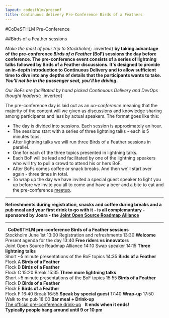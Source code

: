 ```yaml
---
layout: codesthlm/preconf
title: Continuous delivery Pre-Conference Birds of a Feathers
---
```

#CoDeSTHLM Pre-Conference

##Birds of a Feather sessions

_Make the most of your trip to Stockholm_{: .inverted} __by taking advantage of the pre-conference _Birds of a Feather_ (BoF) sessions the day before conference. The pre-conference event consists of a series of lightning talks followed by Birds of a Feather discussions. It's designed to provide an in-depth introduction to Continuous Delivery and to allow sufficient time to dive into any depths of details that the participants wants to take. *You'll not be in the passenger seat, you'll be driving*.__

_Our BoFs are facilitated by hand picked Continuous Delivery and DevOps thought leaders_{: .inverted}

The pre-conference day is laid out as an _un-conference_ meaning that the majority of the content will we given as discussions and knowledge sharing among participants and less by actual speakers. The format goes like this:

* The day is divided into sessions. Each session is approximately an hour.
* The sessions start with a series of three lightning talks - each is 5 minutes tops.
* After lightning talks we will run three Birds of a Feather sessions in parallel.
* One for each of the three topics presented in lightning talks.
* Each BoF will be lead and facilitated by one of the lightning speakers who will try to pull a crowd to attend his or hers BoF.
* After BoFs comes coffee or snack breaks. And then we'll start over again - three times in total.
* To wrap up the day we have invited a special guest speaker to light you up before we invite you all to come and have a beer and a bite to eat and the pre-conference [meetup](http://www.meetup.com/code-u/events/222344305/).

---

__Refreshments during registration, snacks and coffee during breaks and a pub meal and your first drink to go with it - is all complemantary - sponsored by Josra - the [Joint Open Source Roadmap Alliance](www.josra.org)__

---
<agenda>
  <timeslot>
    <start>&nbsp;</start>
    <point class="header">
      <strong>CoDeSTHLM pre-conference Birds of a Feather sessions</strong><br/>
      Stockholm June 1st
    </point>
  </timeslot>

  <timeslot>
    <start>13:00</start>
    <point class="break">Registration and refreshments</point>
  </timeslot>

  <timeslot>
    <start>13:30</start>
    <point><strong>Welcome</strong><br/>Present agenda for the day</point>
  </timeslot>

  <timeslot>
    <start>13:40</start>
    <point>
      <strong>Free riders vs innovators</strong><br/>
      Joint Open Source Roadmap Alliance
    </point>
  </timeslot>

  <timeslot>
    <start>14:10</start>
    <point class="break">
      Swap speaker
    </point>
  </timeslot>

  <!--timeslot>
    <start>&nbsp;</start>
    <point class="header">
      &nbsp;
    </point>
  </timeslot-->

  <timeslot>
    <start>14:15</start>
    <point>
      <strong>Three lightning talks</strong><br/>
      Short ~5 minute presentations of the BoF topics
    </point>
  </timeslot>

  <timeslot>
    <start>14:35</start>
    <point id="three-tracks">
      <strong>Birds of a Feather</strong>
      <br/>Flock A
    </point>
    <point id="three-tracks">
      <strong>Birds of a Feather</strong>
      <br/>Flock B
    </point>
    <point id="three-tracks">
      <strong>Birds of a Feather</strong>
      <br/>Flock C
    </point>
  </timeslot>

  <timeslot>
    <start>15:20</start>
    <point class="break">
      Break
    </point>
  </timeslot>

  <!--timeslot>
    <start>&nbsp;</start>
    <point class="header">
      &nbsp;
    </point>
  </timeslot-->

  <timeslot>
    <start>15:35</start>
    <point>
      <strong>Three more lightning talks</strong><br/>
      Short ~5 minute presentations of the BoF topics
    </point>
  </timeslot>

  <timeslot>
    <start>15:55</start>
    <point id="three-tracks">
      <strong>Birds of a Feather</strong>
      <br/>Flock D
    </point>
    <point id="three-tracks">
      <strong>Birds of a Feather</strong>
      <br/>Flock E
    </point>
    <point id="three-tracks">
      <strong>Birds of a Feather</strong>
      <br/>Flock F
    </point>
  </timeslot>

  <timeslot>
    <start>16:40</start>
    <point class="break">
      Break
    </point>
  </timeslot>

  <timeslot>
    <start>16:55</start>
    <point>
      <strong>Speak by special guest</strong>
    </point>
  </timeslot>

  <timeslot>
    <start>17:40</start>
    <point>
      <strong>Wrap-up</strong>
    </point>
  </timeslot>

  <timeslot>
    <start>17:50</start>
    <point class="break">Walk to the pub</point>
  </timeslot>

  <timeslot>
    <start>18:00</start>
    <point>
      <strong>Bar meal + Drink-up</strong><br/>
      <a href="http://www.meetup.com/code-u/events/222344305/" target="_blank">The official pre-conference drink-up</a>
    </point>
  </timeslot>

  <timeslot>
    <start>&nbsp;</start>
    <point class="header">
      <strong>It ends when it ends!<br/>Typically people hang around until 9 or 10 pm
    </point>
  </timeslot>

</agenda>


<!--agenda>
  <timeslot>
    <start>&nbsp;</start>
    <point class="header">
      <strong>CoDeSTHLM pre-conference Birds of a Feather sessions</strong><br/>
      Stockholm June 1st
    </point>
  </timeslot>

  <timeslot>
    <start>11:30</start>
    <point>Sandwiches and registrations</point>
  </timeslot>

  <timeslot>
    <start>12:30</start>
    <point><strong>Welcome</strong><br/>Present agenda for the day</point>
  </timeslot>

  <timeslot>
    <start>12:40</start>
    <point>
      <strong>Free riders vs innovators</strong><br/>
      Joint Open Source Roadmap Alliance
    </point>
  </timeslot>

  <timeslot>
    <start>13:10</start>
    <point class="break">
      Swap speaker
    </point>
  </timeslot>

  <timeslot>
    <start>&nbsp;</start>
    <point class="header">
      &nbsp;
    </point>
  </timeslot>

  <timeslot>
    <start>13:20</start>
    <point>
      <strong>Three lightning talks</strong><br/>
      Short ~5 minute presentations of the BoF topics
    </point>
  </timeslot>

  <timeslot>
    <start>13:40</start>
    <point id="three-tracks">
      <strong>Birds of a Feather</strong>
      <br/>Flock A
    </point>
    <point id="three-tracks">
      <strong>Birds of a Feather</strong>
      <br/>Flock B
    </point>
    <point id="three-tracks">
      <strong>Birds of a Feather</strong>
      <br/>Flock C
    </point>
  </timeslot>

  <timeslot>
    <start>14:25</start>
    <point class="break">
      Break
    </point>
  </timeslot>

  <timeslot>
    <start>&nbsp;</start>
    <point class="header">
      &nbsp;
    </point>
  </timeslot>

  <timeslot>
    <start>14:40</start>
    <point>
      <strong>Three more lightning talks</strong><br/>
      Short ~5 minute presentations of the BoF topics
    </point>
  </timeslot>

  <timeslot>
    <start>15:00</start>
    <point id="three-tracks">
      <strong>Birds of a Feather</strong>
      <br/>Flock D
    </point>
    <point id="three-tracks">
      <strong>Birds of a Feather</strong>
      <br/>Flock E
    </point>
    <point id="three-tracks">
      <strong>Birds of a Feather</strong>
      <br/>Flock F
    </point>
  </timeslot>

  <timeslot>
    <start>14:25</start>
    <point class="break">
      Break
    </point>
  </timeslot>

  <timeslot>
    <start>&nbsp;</start>
    <point class="header">
      &nbsp;
    </point>
  </timeslot>

  <timeslot>
    <start>16:00</start>
    <point>
      <strong>Three more lightning talks</strong><br/>
      Short ~5 minute presentations of the BoF topics
    </point>
  </timeslot>

  <timeslot>
    <start>16:20</start>
    <point id="three-tracks">
      <strong>Birds of a Feather</strong>
      <br/>Flock G
    </point>
    <point id="three-tracks">
      <strong>Birds of a Feather</strong>
      <br/>Flock H
    </point>
    <point id="three-tracks">
      <strong>Birds of a Feather</strong>
      <br/>Flock I
    </point>
  </timeslot>

  <timeslot>
    <start>17:05</start>
    <point class="break">
      Break
    </point>
  </timeslot>

  <timeslot>
    <start>17:20</start>
    <point>
      <strong>Speak by special guest</strong>
    </point>
  </timeslot>

  <timeslot>
    <start>17:50</start>
    <point>
      <strong>Wrap-up</strong>
    </point>
  </timeslot>

  <timeslot>
    <start>18:00</start>
    <point class="break">Walk to the pub</point>
  </timeslot>

  <timeslot>
    <start>18:15</start>
    <point>
      <strong>Burger + Drink-up</strong><br/>
      <a href="http://www.meetup.com/code-u/events/222344305/" target="_blank">The official pre-conference drink-up</a>
    </point>
  </timeslot>

</agenda-->
